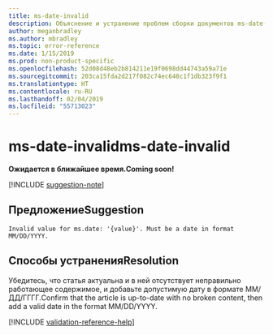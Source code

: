 ```yaml
---
title: ms-date-invalid
description: Объяснение и устранение проблем сборки документов ms-date-invalid
author: meganbradley
ms.author: mbradley
ms.topic: error-reference
ms.date: 1/15/2019
ms.prod: non-product-specific
ms.openlocfilehash: 52d08d48eb2b814211e19f0698dd44743a59a71e
ms.sourcegitcommit: 203ca15fda2d217f082c74ec648c1f1db323f9f1
ms.translationtype: HT
ms.contentlocale: ru-RU
ms.lasthandoff: 02/04/2019
ms.locfileid: "55713023"
---
```

# <a name="ms-date-invalid"></a><span data-ttu-id="84382-103">ms-date-invalid</span><span class="sxs-lookup"><span data-stu-id="84382-103">ms-date-invalid</span></span>

<span data-ttu-id="84382-104">**Ожидается в ближайшее время.**</span><span class="sxs-lookup"><span data-stu-id="84382-104">**Coming soon!**</span></span>

[!INCLUDE [suggestion-note](includes/suggestion-note.md)]

## <a name="suggestion"></a><span data-ttu-id="84382-105">Предложение</span><span class="sxs-lookup"><span data-stu-id="84382-105">Suggestion</span></span>

`Invalid value for ms.date: '{value}'. Must be a date in format MM/DD/YYYY.`

## <a name="resolution"></a><span data-ttu-id="84382-106">Способы устранения</span><span class="sxs-lookup"><span data-stu-id="84382-106">Resolution</span></span>

<span data-ttu-id="84382-107">Убедитесь, что статья актуальна и в ней отсутствует неправильно работающее содержимое, и добавьте допустимую дату в формате ММ/ДД/ГГГГ.</span><span class="sxs-lookup"><span data-stu-id="84382-107">Confirm that the article is up-to-date with no broken content, then add a valid date in the format MM/DD/YYYY.</span></span>

<!--make sure to add this file to your includes folder and verify the path-->
[!INCLUDE [validation-reference-help](includes/validation-reference-help.md)]
